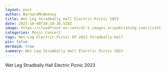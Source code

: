```yaml
---
layout: post
author: BernardMcWeeney
title: Wet Leg Stradbally Hall Electric Picnic 2023
date: 2023-10-08T20:10:26.510Z
image: https://cloudfront-eu-central-1.images.arcpublishing.com/irishtimes/P3GJEUROMZDMZIURCY6KJWSEXQ.JPG
categories: Music Concert
tags: Wet-Leg Electric-Picnic EP-2023 Stradbally-Hall
pin: false
mermaid: true
summary: Wet Leg Stradbally Hall Electric Picnic 2023
---
```

Wet Leg Stradbally Hall Electric Picnic 2023